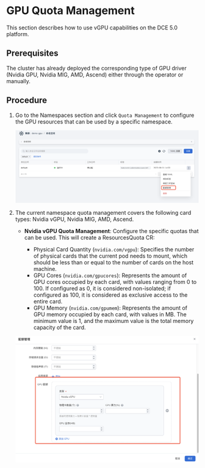 # GPU Quota Management

This section describes how to use vGPU capabilities on the DCE 5.0 platform.

## Prerequisites

The cluster has already deployed the corresponding type of GPU driver (Nvidia GPU, Nvidia MIG, AMD, Ascend) either through the operator or manually.

## Procedure

1. Go to the Namespaces section and click `Quota Management` to configure the GPU resources that can be used by a specific namespace.

    ![Alt text](./images/cluster-ns.png)

2. The current namespace quota management covers the following card types: Nvidia vGPU, Nvidia MIG, AMD, Ascend.

    - **Nvidia vGPU Quota Management**: Configure the specific quotas that can be used. This will create a ResourcesQuota CR:

        - Physical Card Quantity (`nvidia.com/vgpu`): Specifies the number of physical cards that the current pod needs to mount, which should be less than or equal to the number of cards on the host machine.
        - GPU Cores (`nvidia.com/gpucores`): Represents the amount of GPU cores occupied by each card, with values ranging from 0 to 100. If configured as 0, it is considered non-isolated; if configured as 100, it is considered as exclusive access to the entire card.
        - GPU Memory (`nvidia.com/gpumem`): Represents the amount of GPU memory occupied by each card, with values in MB. The minimum value is 1, and the maximum value is the total memory capacity of the card.

    ![Alt text](./images/vgpu-quota.png)
